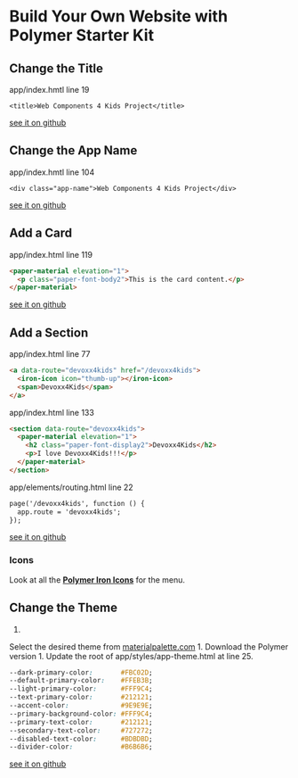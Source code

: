 # Build Your Own Website with Polymer Starter Kit

## Change the Title
app/index.hmtl line 19

```<title>Web Components 4 Kids Project</title>```

[see it on github](https://github.com/kevinnilson/polymer-starter-kit/commit/baf72b4299ce2d5983f0b95f25cf83b2d32fa4e8)

## Change the App Name
app/index.hmtl line 104

```<div class="app-name">Web Components 4 Kids Project</div>```

[see it on github](https://github.com/kevinnilson/polymer-starter-kit/commit/90a4a3ea98c1fe3172a7f6ec3d110d8b0944b98d)

## Add a Card
 app/index.html line 119
```html
<paper-material elevation="1">
  <p class="paper-font-body2">This is the card content.</p>
</paper-material>

```
[see it on github](https://github.com/kevinnilson/polymer-starter-kit/commit/87e22866f97d7b5f19e3c8613554774c183d6696)


## Add a Section

app/index.html line 77
```html
<a data-route="devoxx4kids" href="/devoxx4kids">
  <iron-icon icon="thumb-up"></iron-icon>
  <span>Devoxx4Kids</span>
</a>
```

app/index.html line 133
```html
<section data-route="devoxx4kids">
  <paper-material elevation="1">
    <h2 class="paper-font-display2">Devoxx4Kids</h2>
    <p>I love Devoxx4Kids!!!</p>
  </paper-material>
</section>
```

app/elements/routing.html line 22
```html
page('/devoxx4kids', function () {
  app.route = 'devoxx4kids';
});
```

[see it on github](https://github.com/kevinnilson/polymer-starter-kit/commit/4aaea5806f9c0f45987309c42388966c9c4fd20b)

### Icons
Look at all the **[Polymer Iron Icons](https://elements.polymer-project.org/elements/iron-icons?view=demo:demo/index.html)** for the menu.


## Change the Theme
1. 
Select the desired theme from [materialpalette.com](https://www.materialpalette.com/)
1. 
Download the Polymer version
1. 
Update the root of app/styles/app-theme.html at line 25.

```css
--dark-primary-color:       #FBC02D;
--default-primary-color:    #FFEB3B;
--light-primary-color:      #FFF9C4;
--text-primary-color:       #212121;
--accent-color:             #9E9E9E;
--primary-background-color: #FFF9C4;
--primary-text-color:       #212121;
--secondary-text-color:     #727272;
--disabled-text-color:      #BDBDBD;
--divider-color:            #B6B6B6;
```
[see it on github](https://github.com/kevinnilson/polymer-starter-kit/commit/c44dc4a328522ab7841189a5ef4113e5057b5a91)